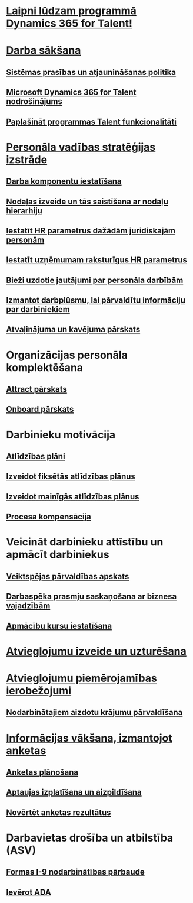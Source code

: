 # [Laipni lūdzam programmā Dynamics 365 for Talent!](index.md)

# [Darba sākšana](talent-get-started.md)
## [Sistēmas prasības un atjaunināšanas politika](talent-versions-update-policy.md)
## [Microsoft Dynamics 365 for Talent nodrošinājums](provisioning-talent.md)
## [Paplašināt programmas Talent funkcionalitāti](extend-talent-functionality.md)

# [Personāla vadības stratēģijas izstrāde](departments-jobs-positions.md)
## [Darba komponentu iestatīšana](create-job.md)
## [Nodaļas izveide un tās saistīšana ar nodaļu hierarhiju](create-department-add-department-hierarchy.md)
## [Iestatīt HR parametrus dažādām juridiskajām personām](set-up-hr-parameters-across-legal-entities.md)
## [Iestatīt uzņēmumam raksturīgus HR parametrus](set-up-company-specific-hr-parameters.md)
## [Bieži uzdotie jautājumi par personāla darbībām](personnel-actions-faq.md)
## [Izmantot darbplūsmu, lai pārvaldītu informāciju par darbiniekiem](workflow-manage-employee-information.md)
## [Atvaļinājuma un kavējuma pārskats](leave-absence-overview.md)

# Organizācijas personāla komplektēšana
## [Attract pārskats](attract-overview.md) 
## [Onboard pārskats](create-onboarding-experience.md)

# Darbinieku motivācija
## [Atlīdzības plāni](compensation-plans.md)
## [Izveidot fiksētās atlīdzības plānus](create-fixed-compensation-plans.md)
## [Izveidot mainīgās atlīdzības plānus](create-variable-compensation-plans.md)
## [Procesa kompensācija](process-compensation.md)

# Veicināt darbinieku attīstību un apmācīt darbiniekus
## [Veiktspējas pārvaldības apskats](performance-management-overview.md)
## [Darbaspēka prasmju saskaņošana ar biznesa vajadzībām](skills.md)
## [Apmācību kursu iestatīšana](courses.md)

# [Atvieglojumu izveide un uzturēšana](manage-benefit-program.md)
# [Atvieglojumu piemērojamības ierobežojumi](benefit-eligibility-policies.md)
## [Nodarbinātajiem aizdotu krājumu pārvaldīšana](loan-items.md)

# [Informācijas vākšana, izmantojot anketas](questionnaires.md)
## [Anketas plānošana](design-questionnaires.md)
## [Aptaujas izplatīšana un aizpildīšana](distribute-questionnaires.md)
## [Novērtēt anketas rezultātus](evaluate-questionnaire-results.md)

# Darbavietas drošība un atbilstība (ASV)
## [Formas I-9 nodarbinātības pārbaude](../fin-and-ops/hr/localizations/noam-usa-form-i-9-verification.md)
## [Ievērot ADA](../fin-and-ops/hr/localizations/noam-usa-comply-ada.md)
